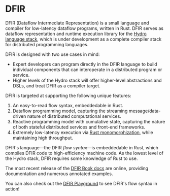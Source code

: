 # DFIR

DFIR (Dataflow Intermediate Representation) is a small language and compiler for low-latency
dataflow programs, written in Rust. DFIR serves as dataflow representation and runtime execution library for the
[Hydro language stack](https://hydro.run/docs/dfir/ecosystem), which is under development
as a complete compiler stack for distributed programming languages.

DFIR is designed with two use cases in mind:
  - Expert developers can program directly in the DFIR language to build individual components that can interoperate in a distributed program or service.
  - Higher levels of the Hydro stack will offer higher-level abstractions and DSLs, and treat DFIR as a compiler target.

DFIR is targeted at supporting the following unique features:
  1. An easy-to-read flow syntax, embeddedable in Rust.
  2. Dataflow programming model, capturing the streaming message/data-driven nature of distributed computational services.
  3. Reactive programming model with cumulative state, capturing the nature of both stateful distributed services and front-end frameworks.
  4. Extremely low-latency execution via [Rust monomorphization](https://rustc-dev-guide.rust-lang.org/backend/monomorph.html), while maintaining high throughput.

DFIR's language—the DFIR *flow syntax*—is embeddedable in Rust, which compiles DFIR code to high-efficiency machine code.
As the lowest level of the Hydro stack, DFIR requires some knowledge of Rust to use.

The most recent release of the [DFIR Book docs](https://hydro.run/docs/dfir/#this-book) are online, providing documentation and numerous annotated examples.

You can also check out the [DFIR Playground](https://hydro.run/docs/dfir/playground) to see DFIR's flow syntax in action!
